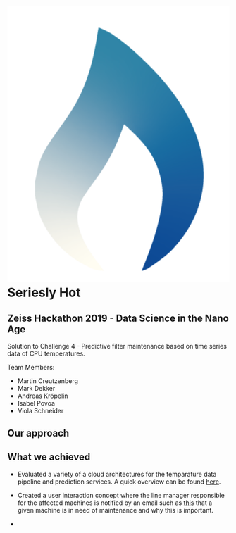 # ![alt text](logo.png "Logo Title Text 1") Seriesly Hot 
## Zeiss Hackathon 2019 - Data Science in the Nano Age

Solution to Challenge 4 - Predictive filter maintenance based on time series data of CPU temperatures.

Team Members:
 - Martin Creutzenberg
 - Mark Dekker
 - Andreas Kröpelin
 - Isabel Povoa
 - Viola Schneider

## Our approach



## What we achieved

- Evaluated a variety of a cloud architectures for the temparature data pipeline and prediction services. A quick overview can be found [here](azure_architectures_solution.pdf).

- Created a user interaction concept where the line manager responsible for the affected machines is notified by an email such as [this](./email/index.html) that a given machine is in need of maintenance and why this is important.

- 

